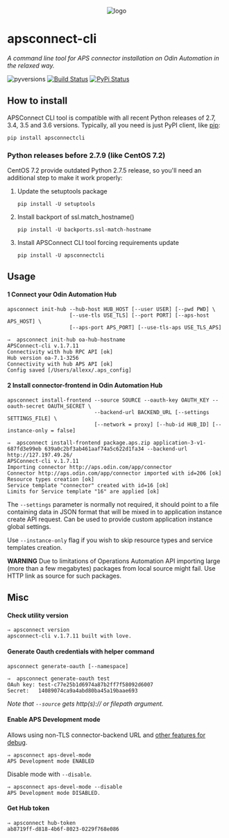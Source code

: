 <p align="center">
	<img src="https://raw.githubusercontent.com/cloudblue/apsconnect-cli/master/assets/logo.png" alt="logo"/>
</p>

# apsconnect-cli
_A command line tool for APS connector installation on Odin Automation in the relaxed way._

![pyversions](https://img.shields.io/pypi/pyversions/apsconnectcli.svg) [![Build Status](https://img.shields.io/travis/cloudblue/apsconnect-cli/master.svg)](https://travis-ci.org/cloudblue/apsconnect-cli) [![PyPi Status](https://img.shields.io/pypi/v/apsconnectcli.svg)](https://pypi.python.org/pypi/apsconnectcli)


## How to install
APSConnect CLI tool is compatible with all recent Python releases of 2.7, 3.4, 3.5 and 3.6 versions.
Typically, all you need is just PyPI client, like [pip](https://pypi.python.org/pypi/pip):
```
pip install apsconnectcli
```

### Python releases before 2.7.9 (like CentOS 7.2)
CentOS 7.2 provide outdated Python 2.7.5 release, so you'll need an additional step to make it work properly:

1. Update the setuptools package
    ```
    pip install -U setuptools
    ```
1. Install backport of ssl.match_hostname()
    ```
    pip install -U backports.ssl-match-hostname
    ```
1. Install APSConnect CLI tool forcing requirements update
    ```
    pip install -U apsconnectcli
    ```

## Usage

#### 1 Connect your Odin Automation Hub

```
apsconnect init-hub --hub-host HUB_HOST [--user USER] [--pwd PWD] \
                    [--use-tls USE_TLS] [--port PORT] [--aps-host APS_HOST] \
                    [--aps-port APS_PORT] [--use-tls-aps USE_TLS_APS]
```
```
⇒  apsconnect init-hub oa-hub-hostname
APSConnect-cli v.1.7.11
Connectivity with hub RPC API [ok]
Hub version oa-7.1-3256
Connectivity with hub APS API [ok]
Config saved [/Users/allexx/.aps_config]
```

#### 2 Install connector-frontend in Odin Automation Hub

```
apsconnect install-frontend --source SOURCE --oauth-key OAUTH_KEY --oauth-secret OAUTH_SECRET \
				            --backend-url BACKEND_URL [--settings SETTINGS_FILE] \
				            [--network = proxy] [--hub-id HUB_ID] [--instance-only = false]
```
```
⇒  apsconnect install-frontend package.aps.zip application-3-v1-687fd3e99eb 639a0c2bf3ab461aaf74a5c622d1fa34 --backend-url http://127.197.49.26/
APSConnect-cli v.1.7.11
Importing connector http://aps.odin.com/app/connector
Connector http://aps.odin.com/app/connector imported with id=206 [ok]
Resource types creation [ok]
Service template "connector" created with id=16 [ok]
Limits for Service template "16" are applied [ok]
```

The `--settings` parameter is normally not required, it should point to a file containing data in JSON format that will be mixed in to application instance create API request.
Can be used to provide custom application instance global settings.

Use `--instance-only` flag if you wish to skip resource types and service templates creation.

**WARNING** Due to limitations of Operations Automation API importing large (more than a few megabytes) packages from local source might fail.
Use HTTP link as source for such packages.

## Misc

#### Check utility version
```
⇒ apsconnect version
apsconnect-cli v.1.7.11 built with love.
```

#### Generate Oauth credentials with helper command
```
apsconnect generate-oauth [--namespace]
```
```
⇒  apsconnect generate-oauth test
OAuh key: test-c77e25b1d6974a87b2ff7f58092d6007
Secret:   14089074ca9a4abd80ba45a19baae693
```

_Note that `--source` gets http(s):// or filepath argument._


#### Enable APS Development mode
Allows using non-TLS connector-backend URL and [other features for debug](http://doc.apsstandard.org/2.2/process/test/tools/mn/#development-mode).
```
⇒ apsconnect aps-devel-mode
APS Development mode ENABLED
```
Disable mode with `--disable`.
```
⇒ apsconnect aps-devel-mode --disable
APS Development mode DISABLED.
```

#### Get Hub token
 ```
 ⇒ apsconnect hub-token
 ab8719ff-d818-4b6f-8023-0229f768e086
 ```
